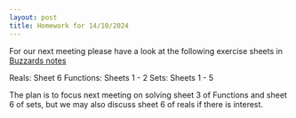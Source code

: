 ```yaml
---
layout: post
title: Homework for 14/10/2024
---
```


For our next meeting please have a look at the following exercise sheets in [Buzzards notes](https://github.com/ImperialCollegeLondon/formalising-mathematics-2024/)

Reals: Sheet 6
Functions: Sheets 1 - 2
Sets: Sheets 1 - 5

The plan is to focus next meeting on solving sheet 3 of Functions and sheet 6 of sets, but we may also discuss sheet 6 of reals if there is interest. 